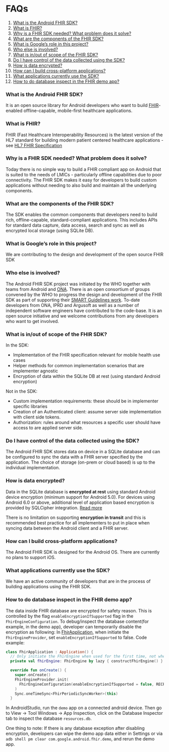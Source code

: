 # FAQs

1. [What is the Android FHIR SDK?](#what-is-the-android-fhir-sdk)
1. [What is FHIR?](#what-is-fhir)
1. [Why is a FHIR SDK needed? What problem does it solve?](#why-is-a-fhir-sdk-needed-what-problem-does-it-solve)
1. [What are the components of the FHIR SDK?](#what-are-the-components-of-the-fhir-sdk)
1. [What is Google’s role in this project?](#what-is-googles-role-in-this-project)
1. [Who else is involved?](#who-else-is-involved)
1. [What is in/out of scope of the FHIR SDK?](#what-is-inout-of-scope-of-the-fhir-sdk)
1. [Do I have control of the data collected using the SDK?](#do-i-have-control-of-the-data-collected-using-the-sdk)
1. [How is data encrypted?](#how-is-data-encrypted)
1. [How can I build cross-platform applications?](#how-can-i-build-cross-platform-applications)
1. [What applications currently use the SDK?](#what-applications-currently-use-the-sdk)
1. [How to do database inspect in the FHIR demo app?](#how-to-do-database-inspect-in-the-fhir-demo-app)

### What is the Android FHIR SDK?

It is an open source library for Android developers who want to build [FHIR](http://hl7.org/fhir/)-enabled offline-capable, mobile-first healthcare applications.

### What is FHIR?

FHIR (Fast Healthcare Interoperability Resources) is the latest version of the HL7 standard for building modern patient centered healthcare applications - see [HL7 FHIR Specification](http://hl7.org/fhir/)

### Why is a FHIR SDK needed? What problem does it solve?

Today there is no simple way to build a FHIR compliant app on Android that is suited to the needs of LMICs - particularly offline capabilities due to poor connectivity. The FHIR SDK makes it easy for developers to build custom applications without needing to also build and maintain all the underlying components.

### What are the components of the FHIR SDK?

The SDK enables the common components that developers need to build rich, offline-capable, standard-compliant applications. This includes APIs for standard data capture, data access, search and sync as well as encrypted local storage (using SQLite DB).

### What is Google’s role in this project?

We are contributing to the design and development of the open source FHIR SDK

### Who else is involved?

The Android FHIR SDK project was initiated by the WHO together with teams from Android and [ONA](https://ona.io/home/). There is an open consortium of groups convened by the WHO to progress the design and development of the FHIR SDK as part of supporting their [SMART Guidelines work](https://www.who.int/teams/digital-health-and-innovation/smart-guidelineshttp:// "SMART Guidelines work"). To-date developers from ONA, IPRD and Argusoft as well as a number of independent software engineers have contributed to the code-base. It is an open source initiative and we welcome contributions from any developers who want to get involved.

### What is in/out of scope of the FHIR SDK?

In the SDK:

* Implementation of the FHIR specification relevant for mobile health use cases
* Helper methods for common implementation scenarios that are implementer agnostic
* Encryption of data within the SQLite DB at rest (using standard Android encryption)

Not in the SDK:

* Custom implementation requirements: these should be in implementer specific libraries
* Creation of an Authenticated client: assume server side implementation with client side tokens.
* Authorization: rules around what resources a specific user should have access to are applied server side.

### Do I have control of the data collected using the SDK?

The Android FHIR SDK stores data on device in a SQLite database and can be configured to sync the data with a FHIR server specified by the application. The choice of storage (on-prem or cloud based) is up to the individual implementation.

### How is data encrypted?

Data in the SQLite database is **encrypted at rest** using standard Android device encryption (minimum support for Android 5.0). For devices using Android 6.0 or above, additional level of application based encryption is provided by SQLCipher integration. [Read more](use/FEL/Privacy-Security.md#database-encryption)

There is no limitation on supporting **encryption in transit** and this is recommended best practice for all implementers to put in place when syncing data between the Android client and a FHIR server.

### How can I build cross-platform applications?

The Android FHIR SDK is designed for the Android OS. There are currently no plans to support iOS.

### What applications currently use the SDK?

We have an active community of developers that are in the process of building applications using the FHIR SDK.

### How to do database inspect in the FHIR demo app?

The data inside FHIR database are encrypted for safety reason. This is controlled by the flag `enableEncryptionIfSupported` flag in the `FhirEngineConfiguration`. To debug/inspect the database content(for example, in the demo app), developer can temporarily disable the encryption as following:
In [FhirApplication](https://github.com/google/android-fhir/blob/master/demo/src/main/java/com/google/android/fhir/demo/FhirApplication.kt), when initiate the `FhirEngineProvider`, set `enableEncryptionIfSupported` to false. Code example:

```kotlin
class FhirApplication : Application() {
  // Only initiate the FhirEngine when used for the first time, not when the app is created.
  private val fhirEngine: FhirEngine by lazy { constructFhirEngine() }

  override fun onCreate() {
    super.onCreate()
    FhirEngineProvider.init(
      FhirEngineConfiguration(enableEncryptionIfSupported = false, RECREATE_AT_OPEN)
    )
    Sync.oneTimeSync<FhirPeriodicSyncWorker>(this)
  }
```

In AndroidStudio, run the `demo` app on a connected android device. Then go to View -> Tool Windows -> App Inspection, click on the Database Inspector tab to inspect the database `resources.db`.

One thing to note: If there is any database exception after disabling encryption, developers can wipe the demo app data either in Settings or via `adb shell pm clear com.google.android.fhir.demo`, and rerun the demo app.
